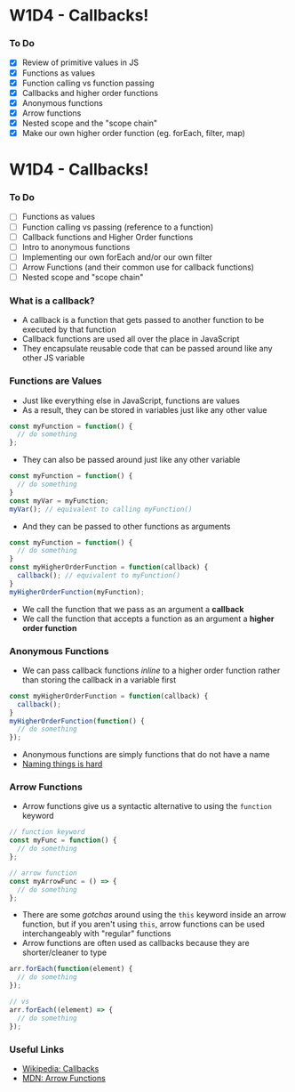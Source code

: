 # W1D4 - Callbacks!

### To Do
- [x] Review of primitive values in JS
- [x] Functions as values
- [x] Function calling vs function passing
- [x] Callbacks and higher order functions
- [x] Anonymous functions
- [x] Arrow functions
- [x] Nested scope and the "scope chain"
- [x] Make our own higher order function (eg. forEach, filter, map)

# W1D4 - Callbacks!

### To Do
- [ ] Functions as values
- [ ] Function calling vs passing (reference to a function)
- [ ] Callback functions and Higher Order functions
- [ ] Intro to anonymous functions
- [ ] Implementing our own forEach and/or our own filter
- [ ] Arrow Functions (and their common use for callback functions)
- [ ] Nested scope and "scope chain"

### What is a callback?
- A callback is a function that gets passed to another function to be executed by that function
- Callback functions are used all over the place in JavaScript
- They encapsulate reusable code that can be passed around like any other JS variable

### Functions are Values
- Just like everything else in JavaScript, functions are values
- As a result, they can be stored in variables just like any other value

```js
const myFunction = function() {
  // do something
};
```

- They can also be passed around just like any other variable

```js
const myFunction = function() {
  // do something
}
const myVar = myFunction;
myVar(); // equivalent to calling myFunction()
```

- And they can be passed to other functions as arguments

```js
const myFunction = function() {
  // do something
}
const myHigherOrderFunction = function(callback) {
  callback(); // equivalent to myFunction()
}
myHigherOrderFunction(myFunction);
```

- We call the function that we pass as an argument a **callback**
- We call the function that accepts a function as an argument a **higher order function**

### Anonymous Functions
- We can pass callback functions _inline_ to a higher order function rather than storing the callback in a variable first

```js
const myHigherOrderFunction = function(callback) {
  callback();
}
myHigherOrderFunction(function() {
  // do something
});
```

- Anonymous functions are simply functions that do not have a name
- [Naming things is hard](https://martinfowler.com/bliki/TwoHardThings.html)

### Arrow Functions
- Arrow functions give us a syntactic alternative to using the `function` keyword

```js
// function keyword
const myFunc = function() {
  // do something
};

// arrow function
const myArrowFunc = () => {
  // do something
};
```

- There are some _gotchas_ around using the `this` keyword inside an arrow function, but if you aren't using `this`, arrow functions can be used interchangeably with "regular" functions
- Arrow functions are often used as callbacks because they are shorter/cleaner to type

```js
arr.forEach(function(element) {
  // do something
});

// vs
arr.forEach((element) => {
  // do something
});
```

### Useful Links
* [Wikipedia: Callbacks](https://en.wikipedia.org/wiki/Callback_(computer_programming))
* [MDN: Arrow Functions](https://developer.mozilla.org/en-US/docs/Web/JavaScript/Reference/Functions/Arrow_functions)
